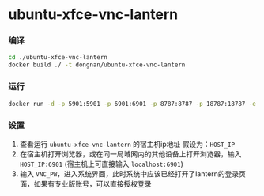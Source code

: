 # ubuntu-xfce-vnc-lantern

### 编译
```bash
cd ./ubuntu-xfce-vnc-lantern
docker build ./ -t dongnan/ubuntu-xfce-vnc-lantern
```
### 运行
```bash
docker run -d -p 5901:5901 -p 6901:6901 -p 8787:8787 -p 18787:18787 -e VNC_PW=123456 --user 0:0 dongnan/ubuntu-xfce-vnc-lantern
```
### 设置
1. 查看运行 `ubuntu-xfce-vnc-lantern` 的宿主机ip地址 假设为：`HOST_IP`
2. 在宿主机打开浏览器，或在同一局域网内的其他设备上打开浏览器，输入 `HOST_IP:6901` (宿主机上可直接输入 `localhost:6901`)
3. 输入 `VNC_PW`，进入系统界面，此时系统中应该已经打开了lantern的登录页面，如果有专业版账号，可以直接授权登录
